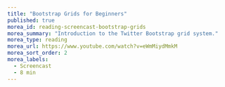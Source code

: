 ```yaml
---
title: "Bootstrap Grids for Beginners"
published: true
morea_id: reading-screencast-bootstrap-grids
morea_summary: "Introduction to the Twitter Bootstrap grid system."
morea_type: reading
morea_url: https://www.youtube.com/watch?v=eWmMiydMmkM
morea_sort_order: 2
morea_labels:
  - Screencast
  - 8 min
---
```


